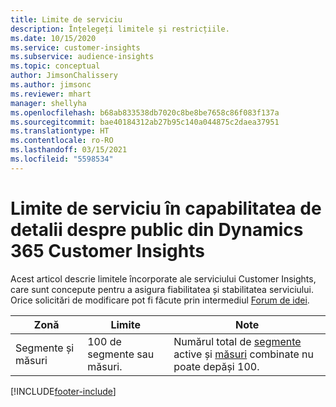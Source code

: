 ```yaml
---
title: Limite de serviciu
description: Înțelegeți limitele și restricțiile.
ms.date: 10/15/2020
ms.service: customer-insights
ms.subservice: audience-insights
ms.topic: conceptual
author: JimsonChalissery
ms.author: jimsonc
ms.reviewer: mhart
manager: shellyha
ms.openlocfilehash: b68ab833538db7020c8be8be7658c86f083f137a
ms.sourcegitcommit: bae40184312ab27b95c140a044875c2daea37951
ms.translationtype: HT
ms.contentlocale: ro-RO
ms.lasthandoff: 03/15/2021
ms.locfileid: "5598534"
---
```

# <a name="service-limits-in-dynamics-365-customer-insights-audience-insights-capability"></a>Limite de serviciu în capabilitatea de detalii despre public din Dynamics 365 Customer Insights

Acest articol descrie limitele încorporate ale serviciului Customer Insights, care sunt concepute pentru a asigura fiabilitatea și stabilitatea serviciului. Orice solicitări de modificare pot fi făcute prin intermediul [Forum de idei](https://go.microsoft.com/fwlink/?linkid=2074172). 
 
| Zonă  | Limite  | Note |
|-------------|---------------------------------------------------------------------|---------------------------------------------------------------------|
| Segmente și măsuri | 100 de segmente sau măsuri. | Numărul total de [segmente](segments.md) active și [măsuri](measures.md) combinate nu poate depăși 100.  |


[!INCLUDE[footer-include](../includes/footer-banner.md)]